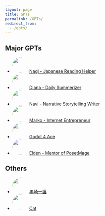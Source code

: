 ```yaml
---
layout: page
title: GPTs
permalink: /GPTs/
redirect_from:
  - /gpts/
---
```



<style>
img {
  border-radius: 50%; /* Creates the circle shape */
  width: 50px; /* Width of the image */
  height: 50px; /* Height of the image, should be the same as width */
  object-fit: cover; /* Ensures the image covers the area and maintains aspect ratio */
}
</style>


## Major GPTs
* <img src="https://ai.posetmage.com/GPTs/Images/JP Helper.png"/> [Nagi - Japanese Reading Helper
](https://chat.openai.com/g/g-RZzIxtfmV)
* <img src="https://ai.posetmage.com/GPTs/Images/Diary.png"/> [Diana - Daily Summerizer](https://chat.openai.com/g/g-Ab8MDH7ew) 
* <img src="https://ai.posetmage.com/GPTs/Images/Writer.png"/> [Navi - Narrative Storytelling Writer](https://chat.openai.com/g/g-NsZTxNrJJ)
* <img src="https://ai.posetmage.com/GPTs/Images/Growth Hacker.png"/> [Marko - Internet Entrepreneur](https://chat.openai.com/g/g-SwuB8aCaS)
* <img src="https://ai.posetmage.com/GPTs/Images/Godot 4 Ace.png"/> [Godot 4 Ace](https://chat.openai.com/g/g-nnCZZnRxi)
* <img src="https://ai.posetmage.com/GPTs/Images/POM Mentor.png"/> [Elden - Mentor of PosetMage](https://chat.openai.com/g/g-xd7PcVLWZ)

## Others
* <img src="https://ai.posetmage.com/GPTs/Images/黒崎一護.png"/> [黒崎一護](https://chat.openai.com/g/g-rKk4EoP1M) 
* <img src="https://ai.posetmage.com/GPTs/Images/Cat.png"/> [Cat](https://chat.openai.com/g/g-HgMNVQrXy) 

